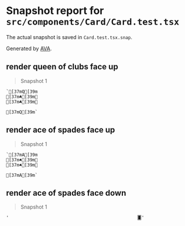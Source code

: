 # Snapshot report for `src/components/Card/Card.test.tsx`

The actual snapshot is saved in `Card.test.tsx.snap`.

Generated by [AVA](https://avajs.dev).

## render queen of clubs face up

> Snapshot 1

    `[37mQ[39m                                                                                                  [37m♣[39m␊
    [37m♣[39m␊
                                                                                                       [37mQ[39m`

## render ace of spades face up

> Snapshot 1

    `[37mA[39m                                                                                                  [37m♠[39m␊
    [37m♠[39m␊
                                                                                                       [37mA[39m`

## render ace of spades face down

> Snapshot 1

    '                                                 🂠'
